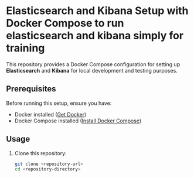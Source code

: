 # Elasticsearch and Kibana Setup with Docker Compose to run elasticsearch and kibana simply for training

This repository provides a Docker Compose configuration for setting up **Elasticsearch** and **Kibana** for local development and testing purposes.

## Prerequisites

Before running this setup, ensure you have:

- Docker installed ([Get Docker](https://docs.docker.com/get-docker/))
- Docker Compose installed ([Install Docker Compose](https://docs.docker.com/compose/install/))

## Usage

1. Clone this repository:
   ```bash
   git clone <repository-url>
   cd <repository-directory>
